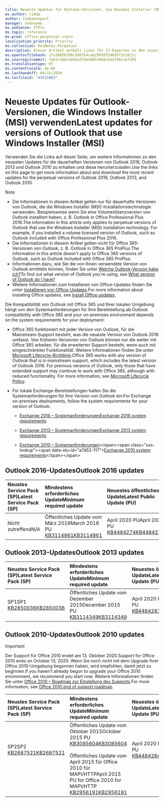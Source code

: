 ```yaml
---
title: Neueste Updates für Outlook-Versionen, die Windows Installer (MSI) verwenden
ms.author: timda
author: TimDavenport
manager: andrewmo
ms.audience: ITPro
ms.topic: reference
ms.prod: office-perpetual-itpro
localization_priority: Priority
ms.collection: RelNotes_Perpetual
description: Dieser Artikel enthält Links für IT-Experten zu den neuesten Updateinformationen für dauerhafte Versionen von Outlook 2016, Outlook 2013 und Outlook 2010
ms.openlocfilehash: 27cd8850398c5887b4cab2993d32403571e1611c
ms.sourcegitcommit: fab2c3d8c42b3e2fde49853068c834f96ccbf105
ms.translationtype: HT
ms.contentlocale: de-DE
ms.lasthandoff: 04/15/2020
ms.locfileid: "43521063"
---
```

# <a name="latest-updates-for-versions-of-outlook-that-use-windows-installer-msi"></a><span data-ttu-id="a7d52-103">Neueste Updates für Outlook-Versionen, die Windows Installer (MSI) verwenden</span><span class="sxs-lookup"><span data-stu-id="a7d52-103">Latest updates for versions of Outlook that use Windows Installer (MSI)</span></span>

<span data-ttu-id="a7d52-104">Verwenden Sie die Links auf dieser Seite, um weitere Informationen zu den neuesten Updates für die dauerhaften Versionen von Outlook 2016, Outlook 2013 und Outlook 2010 zu erhalten und diese herunterzuladen.</span><span class="sxs-lookup"><span data-stu-id="a7d52-104">Use the links on this page to get more information about and download the most recent updates for the perpetual versions of Outlook 2016, Outlook 2013, and Outlook 2010.</span></span>
  
> [!NOTE]
> - <span data-ttu-id="a7d52-p101">Die Informationen in diesem Artikel gelten nur für dauerhafte Versionen von Outlook, die die Windows Installer (MSI)-Installationstechnologie verwenden. Beispielsweise wenn Sie eine Volumenlizenzversion von Outlook installiert haben, z. B. Outlook in Office Professional Plus 2016.</span><span class="sxs-lookup"><span data-stu-id="a7d52-p101">The information in this article only applies to perpetual versions of Outlook that use the Windows Installer (MSI) installation technology. For example, if you installed a volume licensed version of Outlook, such as Outlook included with Office Professional Plus 2016.</span></span>
> - <span data-ttu-id="a7d52-107">Die Informationen in diesem Artikel gelten nicht für Office 365-Versionen von Outlook, z. B. Outlook in Office 365 ProPlus.</span><span class="sxs-lookup"><span data-stu-id="a7d52-107">The information in this article doesn't apply to Office 365 versions of Outlook, such as Outlook included with Office 365 ProPlus.</span></span>
> - <span data-ttu-id="a7d52-108">Informationen dazu, wie Sie die von Ihnen verwendete Version von Outlook ermitteln können, finden Sie unter [Welche Outlook-Version habe ich?](https://support.office.com/article/b3a9568c-edb5-42b9-9825-d48d82b2257c)</span><span class="sxs-lookup"><span data-stu-id="a7d52-108">To find out what version of Outlook you're using, see [What version of Outlook do I have?](https://support.office.com/article/b3a9568c-edb5-42b9-9825-d48d82b2257c)</span></span>
> - <span data-ttu-id="a7d52-109">Weitere Informationen zum Installieren von Office-Updates finden Sie unter [Installieren von Office-Updates](https://support.office.com/article/2ab296f3-7f03-43a2-8e50-46de917611c5).</span><span class="sxs-lookup"><span data-stu-id="a7d52-109">For more information about installing Office updates, see [Install Office updates](https://support.office.com/article/2ab296f3-7f03-43a2-8e50-46de917611c5).</span></span> 
  
<span data-ttu-id="a7d52-110">Die Kompatibilität von Outlook mit Office 365 und Ihrer lokalen Umgebung hängt von den Systemanforderungen für Ihre Bereitstellung ab:</span><span class="sxs-lookup"><span data-stu-id="a7d52-110">Outlook compatibility with Office 365 and your on-premises environment depends on the system requirements for your deployment:</span></span>
  
- <span data-ttu-id="a7d52-p102">Office 365 funktioniert mit jeder Version von Outlook, für die Mainstream-Support besteht, was die neueste Version von Outlook 2016 umfasst. Von früheren Versionen von Outlook können nur die weiter mit Office 365 arbeiten, für die erweiterter Support besteht, wenn auch mit eingeschränkter Funktionalität. Weitere Informationen finden Sie unter [Microsoft Lifecycle-Richtlinie](https://support.microsoft.com/lifecycle).</span><span class="sxs-lookup"><span data-stu-id="a7d52-p102">Office 365 works with any version of Outlook that is in mainstream support, which includes the latest version of Outlook 2016. For previous versions of Outlook, only those that have extended support may continue to work with Office 365, although with reduced functionality. For more information, see [Microsoft Lifecycle Policy](https://support.microsoft.com/lifecycle).</span></span>
    
- <span data-ttu-id="a7d52-114">Für lokale Exchange-Bereitstellungen halten Sie die Systemanforderungen für Ihre Version von Outlook ein:</span><span class="sxs-lookup"><span data-stu-id="a7d52-114">For Exchange on-premises deployments, follow the system requirements for your version of Outlook:</span></span>
    
  - [<span data-ttu-id="a7d52-115">Exchange 2016 – Systemanforderungen</span><span class="sxs-lookup"><span data-stu-id="a7d52-115">Exchange 2016 system requirements</span></span>](https://docs.microsoft.com/Exchange/plan-and-deploy/system-requirements)
    
  - [<span data-ttu-id="a7d52-116">Exchange 2013 – Systemanforderungen</span><span class="sxs-lookup"><span data-stu-id="a7d52-116">Exchange 2013 system requirements</span></span>](https://docs.microsoft.com/exchange/exchange-2013-system-requirements-exchange-2013-help)
    
  - <span data-ttu-id="a7d52-117">[Exchange 2010 – Systemanforderungen](https://docs.microsoft.com/previous-versions/office/exchange-server-2010/aa996719(v=exchg.141))</span><span class="sxs-lookup"><span data-stu-id="a7d52-117">[Exchange 2010 system requirements](https://docs.microsoft.com/previous-versions/office/exchange-server-2010/aa996719(v=exchg.141))</span></span>

   
## <a name="outlook-2016-updates"></a><span data-ttu-id="a7d52-118">Outlook 2016-Updates</span><span class="sxs-lookup"><span data-stu-id="a7d52-118">Outlook 2016 updates</span></span>

|<span data-ttu-id="a7d52-119">**Neustes Service Pack (SP)**</span><span class="sxs-lookup"><span data-stu-id="a7d52-119">**Latest Service Pack (SP)**</span></span>|<span data-ttu-id="a7d52-120">**Mindestens erforderliches Update**</span><span class="sxs-lookup"><span data-stu-id="a7d52-120">**Minimum required update**</span></span>|<span data-ttu-id="a7d52-121">**Neuestes öffentliches Update**</span><span class="sxs-lookup"><span data-stu-id="a7d52-121">**Latest Public Update (PU)**</span></span>|
|:-----|:-----|:-----|
|<span data-ttu-id="a7d52-122">Nicht zutreffend</span><span class="sxs-lookup"><span data-stu-id="a7d52-122">N/A</span></span>  <br/> |<span data-ttu-id="a7d52-123">Öffentliches Update vom März 2016</span><span class="sxs-lookup"><span data-stu-id="a7d52-123">March 2016 PU</span></span> <br/>[<span data-ttu-id="a7d52-124">KB3114861</span><span class="sxs-lookup"><span data-stu-id="a7d52-124">KB3114861</span></span>](https://support.microsoft.com/help/3114861) <br/> |<span data-ttu-id="a7d52-125">April 2020 PU</span><span class="sxs-lookup"><span data-stu-id="a7d52-125">April 2020 PU</span></span> <br/>[<span data-ttu-id="a7d52-126">KB4484274</span><span class="sxs-lookup"><span data-stu-id="a7d52-126">KB4484274</span></span>](https://support.microsoft.com/help/4484274) 

## <a name="outlook-2013-updates"></a><span data-ttu-id="a7d52-127">Outlook 2013-Updates</span><span class="sxs-lookup"><span data-stu-id="a7d52-127">Outlook 2013 updates</span></span>

|<span data-ttu-id="a7d52-128">**Neustes Service Pack (SP)**</span><span class="sxs-lookup"><span data-stu-id="a7d52-128">**Latest Service Pack (SP)**</span></span>|<span data-ttu-id="a7d52-129">**Mindestens erforderliches Update**</span><span class="sxs-lookup"><span data-stu-id="a7d52-129">**Minimum required update**</span></span>|<span data-ttu-id="a7d52-130">**Neuestes öffentliches Update**</span><span class="sxs-lookup"><span data-stu-id="a7d52-130">**Latest Public Update (PU)**</span></span>|
|:-----|:-----|:-----|
|<span data-ttu-id="a7d52-131">SP1</span><span class="sxs-lookup"><span data-stu-id="a7d52-131">SP1</span></span>  <br/>[<span data-ttu-id="a7d52-132">KB2850036</span><span class="sxs-lookup"><span data-stu-id="a7d52-132">KB2850036</span></span>](https://go.microsoft.com/fwlink/p/?LinkId=512538) <br/> |<span data-ttu-id="a7d52-133">Öffentliches Update vom Dezember 2015</span><span class="sxs-lookup"><span data-stu-id="a7d52-133">December 2015 PU</span></span> <br/>[<span data-ttu-id="a7d52-134">KB3114349</span><span class="sxs-lookup"><span data-stu-id="a7d52-134">KB3114349</span></span>](https://support.microsoft.com/kb/3114349) <br/> |<span data-ttu-id="a7d52-135">April 2020 PU</span><span class="sxs-lookup"><span data-stu-id="a7d52-135">April 2020 PU</span></span> <br/>[<span data-ttu-id="a7d52-136">KB4484281</span><span class="sxs-lookup"><span data-stu-id="a7d52-136">KB4484281</span></span>](https://support.microsoft.com/help/4484281)  |
   
## <a name="outlook-2010-updates"></a><span data-ttu-id="a7d52-137">Outlook 2010-Updates</span><span class="sxs-lookup"><span data-stu-id="a7d52-137">Outlook 2010 updates</span></span>
> [!IMPORTANT]
<span data-ttu-id="a7d52-138">Der Support für Office 2010 endet am 13. Oktober 2020.</span><span class="sxs-lookup"><span data-stu-id="a7d52-138">Support for Office 2010 ends on October 13, 2020.</span></span> <span data-ttu-id="a7d52-139">Wenn Sie noch nicht mit dem Upgrade Ihrer Office 2010-Umgebung begonnen haben, wird empfohlen, damit jetzt zu beginnen.</span><span class="sxs-lookup"><span data-stu-id="a7d52-139">If you haven't already begun to upgrade your Office 2010 environment, we recommend you start now.</span></span> <span data-ttu-id="a7d52-140">Weitere Informationen finden Sie unter [Office 2010 – Roadmap zur Einstellung des Supports](https://docs.microsoft.com/DeployOffice/office-2010-end-support-roadmap).</span><span class="sxs-lookup"><span data-stu-id="a7d52-140">For more information, see [Office 2010 end of support roadmap](https://docs.microsoft.com/DeployOffice/office-2010-end-support-roadmap).</span></span>

|<span data-ttu-id="a7d52-141">**Neustes Service Pack (SP)**</span><span class="sxs-lookup"><span data-stu-id="a7d52-141">**Latest Service Pack (SP)**</span></span>|<span data-ttu-id="a7d52-142">**Mindestens erforderliches Update**</span><span class="sxs-lookup"><span data-stu-id="a7d52-142">**Minimum required update**</span></span>|<span data-ttu-id="a7d52-143">**Neuestes öffentliches Update**</span><span class="sxs-lookup"><span data-stu-id="a7d52-143">**Latest Public Update (PU)**</span></span>|
|:-----|:-----|:-----|
|<span data-ttu-id="a7d52-144">SP2</span><span class="sxs-lookup"><span data-stu-id="a7d52-144">SP2</span></span> <br/>[<span data-ttu-id="a7d52-145">KB2687521</span><span class="sxs-lookup"><span data-stu-id="a7d52-145">KB2687521</span></span>](https://go.microsoft.com/fwlink/p/?LinkId=512542) <br><br><br><br/> |<span data-ttu-id="a7d52-146">Öffentliches Update vom Oktober 2015</span><span class="sxs-lookup"><span data-stu-id="a7d52-146">October 2015 PU</span></span> <br/> [<span data-ttu-id="a7d52-147">KB3085604</span><span class="sxs-lookup"><span data-stu-id="a7d52-147">KB3085604</span></span>](https://support.microsoft.com/kb/3085604) <br/><br/>  <span data-ttu-id="a7d52-148">Öffentliches Update vom April 2015 für Office 2010 für MAPI/HTTP</span><span class="sxs-lookup"><span data-stu-id="a7d52-148">April 2015 PU for Office 2010 for MAPI/HTTP</span></span> <br/> [<span data-ttu-id="a7d52-149">KB2956191</span><span class="sxs-lookup"><span data-stu-id="a7d52-149">KB2956191</span></span>](https://support.microsoft.com/help/2956191/april-14-2015-update-for-office-2010-kb2956191) <br/> |<span data-ttu-id="a7d52-150">April 2020 PU</span><span class="sxs-lookup"><span data-stu-id="a7d52-150">April 2020 PU</span></span> <br/>[<span data-ttu-id="a7d52-151">KB4484284</span><span class="sxs-lookup"><span data-stu-id="a7d52-151">KB4484284</span></span>](https://support.microsoft.com/help/4484284) <br><br><br><br/>|
   

